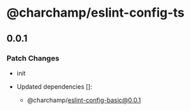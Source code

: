# @charchamp/eslint-config-ts

## 0.0.1

### Patch Changes

- init

- Updated dependencies []:
  - @charchamp/eslint-config-basic@0.0.1
